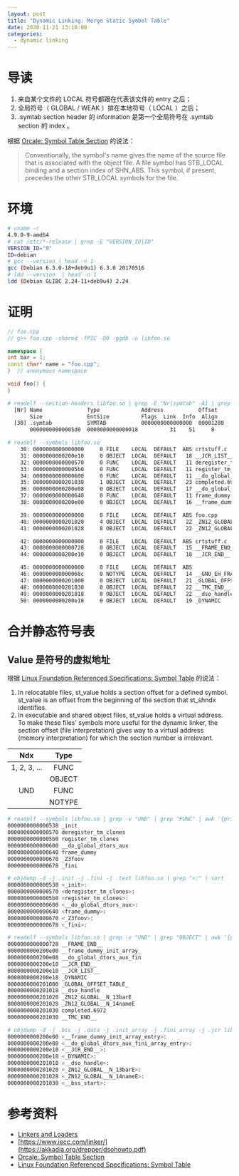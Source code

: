 ```yaml
---
layout: post
title: "Dynamic Linking: Merge Static Symbol Table"
date: 2020-11-21 13:10:08
categories:
  - dynamic linking
---
```


# 导读

1. 来自某个文件的 LOCAL 符号都跟在代表该文件的 entry 之后；
3. 全局符号（ GLOBAL / WEAK ）排在本地符号（ LOCAL ）之后；
2. .symtab section header 的 information 是第一个全局符号在 .symtab section 的 index 。

根据 [Orcale: Symbol Table Section](https://docs.oracle.com/cd/E23824_01/html/819-0690/chapter6-79797.html) 的说法：

> Conventionally, the symbol's name gives the name of the source file that is associated with the object file. A file symbol has STB\_LOCAL binding and a section index of SHN\_ABS. This symbol, if present, precedes the other STB\_LOCAL symbols for the file.

# 环境

```bash
# uname -r
4.9.0-9-amd64
# cat /etc/*-release | grep -E "VERSION_ID|ID"
VERSION_ID="9"
ID=debian
# gcc --version | head -n 1
gcc (Debian 6.3.0-18+deb9u1) 6.3.0 20170516
# ldd --version  | head -n 1
ldd (Debian GLIBC 2.24-11+deb9u4) 2.24
```

# 证明

```cpp
// foo.cpp
// g++ foo.cpp -shared -fPIC -O0 -ggdb -o libfoo.so

namespace {
int bar = 1;
const char* name = "foo.cpp";
}  // anonymous namespace

void foo() {
}
```

```bash
# readelf --section-headers libfoo.so | grep -E "Nr|symtab" -A1 | grep -v "\-\-"
  [Nr] Name              Type             Address           Offset
       Size              EntSize          Flags  Link  Info  Align
  [30] .symtab           SYMTAB           0000000000000000  00001280
       00000000000005d0  0000000000000018          31    51     8
```

```bash
# readelf --symbols libfoo.so
    30: 0000000000000000     0 FILE    LOCAL  DEFAULT  ABS crtstuff.c
    31: 0000000000200e10     0 OBJECT  LOCAL  DEFAULT   18 __JCR_LIST__
    32: 0000000000000570     0 FUNC    LOCAL  DEFAULT   11 deregister_tm_clones
    33: 00000000000005b0     0 FUNC    LOCAL  DEFAULT   11 register_tm_clones
    34: 0000000000000600     0 FUNC    LOCAL  DEFAULT   11 __do_global_dtors_aux
    35: 0000000000201030     1 OBJECT  LOCAL  DEFAULT   23 completed.6972
    36: 0000000000200e08     0 OBJECT  LOCAL  DEFAULT   17 __do_global_dtors_aux_fin
    37: 0000000000000640     0 FUNC    LOCAL  DEFAULT   11 frame_dummy
    38: 0000000000200e00     0 OBJECT  LOCAL  DEFAULT   16 __frame_dummy_init_array_

    39: 0000000000000000     0 FILE    LOCAL  DEFAULT  ABS foo.cpp
    40: 0000000000201020     4 OBJECT  LOCAL  DEFAULT   22 _ZN12_GLOBAL__N_13barE
    41: 0000000000201028     8 OBJECT  LOCAL  DEFAULT   22 _ZN12_GLOBAL__N_14nameE

    42: 0000000000000000     0 FILE    LOCAL  DEFAULT  ABS crtstuff.c
    43: 0000000000000728     0 OBJECT  LOCAL  DEFAULT   15 __FRAME_END__
    44: 0000000000200e10     0 OBJECT  LOCAL  DEFAULT   18 __JCR_END__

    45: 0000000000000000     0 FILE    LOCAL  DEFAULT  ABS
    46: 000000000000068c     0 NOTYPE  LOCAL  DEFAULT   14 __GNU_EH_FRAME_HDR
    47: 0000000000201000     0 OBJECT  LOCAL  DEFAULT   21 _GLOBAL_OFFSET_TABLE_
    48: 0000000000201030     0 OBJECT  LOCAL  DEFAULT   22 __TMC_END__
    49: 0000000000201018     0 OBJECT  LOCAL  DEFAULT   22 __dso_handle
    50: 0000000000200e18     0 OBJECT  LOCAL  DEFAULT   19 _DYNAMIC
```

# 合并静态符号表

## Value 是符号的虚拟地址

根据 [Linux Foundation Referenced Specifications: Symbol Table](https://refspecs.linuxbase.org/elf/gabi4+/ch4.symtab.html) 的说法：

1. In relocatable files, st\_value holds a section offset for a defined symbol. st\_value is an offset from the beginning of the section that st\_shndx identifies.
2. In executable and shared object files, st\_value holds a virtual address. To make these files' symbols more useful for the dynamic linker, the section offset (file interpretation) gives way to a virtual address (memory interpretation) for which the section number is irrelevant.

|     Ndx      |  Type  |
|     :-:      |  :-:   |
| 1, 2, 3, ... |  FUNC  |
|              | OBJECT |
|     UND      |  FUNC  |
|              | NOTYPE |

```bash
# readelf --symbols libfoo.so | grep -v "UND" | grep "FUNC" | awk '{print $2, $8}' | sort | uniq
0000000000000538 _init
0000000000000570 deregister_tm_clones
00000000000005b0 register_tm_clones
0000000000000600 __do_global_dtors_aux
0000000000000640 frame_dummy
0000000000000670 _Z3foov
0000000000000678 _fini
```

```bash
# objdump -d -j .init -j .fini -j .text libfoo.so | grep ">:" | sort
0000000000000538 <_init>:
0000000000000570 <deregister_tm_clones>:
00000000000005b0 <register_tm_clones>:
0000000000000600 <__do_global_dtors_aux>:
0000000000000640 <frame_dummy>:
0000000000000670 <_Z3foov>:
0000000000000678 <_fini>:
```

```bash
# readelf --symbols libfoo.so | grep -v "UND" | grep "OBJECT" | awk '{print $2, $8}' | sort
0000000000000728 __FRAME_END__
0000000000200e00 __frame_dummy_init_array_
0000000000200e08 __do_global_dtors_aux_fin
0000000000200e10 __JCR_END__
0000000000200e10 __JCR_LIST__
0000000000200e18 _DYNAMIC
0000000000201000 _GLOBAL_OFFSET_TABLE_
0000000000201018 __dso_handle
0000000000201020 _ZN12_GLOBAL__N_13barE
0000000000201028 _ZN12_GLOBAL__N_14nameE
0000000000201030 completed.6972
0000000000201030 __TMC_END__
```

```bash
# objdump -d -j .bss -j .data -j .init_array -j .fini_array -j .jcr libfoo.so -j .dynamic | grep ">:" | sort
0000000000200e00 <__frame_dummy_init_array_entry>:
0000000000200e08 <__do_global_dtors_aux_fini_array_entry>:
0000000000200e10 <__JCR_END__>:
0000000000200e18 <_DYNAMIC>:
0000000000201018 <__dso_handle>:
0000000000201020 <_ZN12_GLOBAL__N_13barE>:
0000000000201028 <_ZN12_GLOBAL__N_14nameE>:
0000000000201030 <__bss_start>:
```

# 参考资料

+ [Linkers and Loaders](https://www.iecc.com/linker/)
+ [https://www.iecc.com/linker/](https://akkadia.org/drepper/dsohowto.pdf)
+ [Orcale: Symbol Table Section](https://docs.oracle.com/cd/E23824_01/html/819-0690/chapter6-79797.html)
+ [Linux Foundation Referenced Specifications: Symbol Table](https://refspecs.linuxbase.org/elf/gabi4+/ch4.symtab.html)
